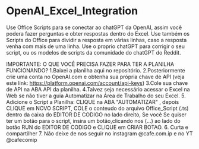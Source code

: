 # OpenAI_Excel_Integration

Use Office Scripts para se conectar ao  chatGPT da OpenAI, assim você podera fazer perguntas e obter respostas dentro do Excel. 
Use também os Scripts do Office para dividir a resposta em várias linhas, caso a resposta venha com mais de uma linha. Use o proprio chatGPT para corrigir o seu script, ou os modelos de scripts da comunidade do chatGPT do Reddit.

IMPORTANTE: 
O QUE VOCÊ PRECISA FAZER PARA TER A PLANILHA FUNCIONANDO?
1.Baixei a planilha aqui no repositório.
2.Posteriormente crie uma conta no OpenAI.com e obtenha sua própria chave de API (veja este link: https://platform.openai.com/account/api-keys)
3.Cole sua chave de API na ABA API da planilha. 
4.Talvez seja necessário acessar o Excel na Web se não tiver a guia Automatizar na Área de Trabalho do seu Excel.
5. Adicione o Script a Planilha: CLIQUE na ABA "AUTOMATIZAR" , depois CLIQUE em NOVO SCRIPT, COLE o conteudo do arquivo Office_Script (.ts) dentro da caixa do EDITOR DE CODIGO no lado direito,  Se você Se quiser ter um botão para o script, insira um botão,clicando nos (...) ao lado do botão RUN do EDITOR DE CODIGO e CLIQUE em CRIAR BOTAO.
6. Curta e compartilher
7. Não deixe de nos seguir no instagram @cafe.com.ip e  no YT @cafecomip

